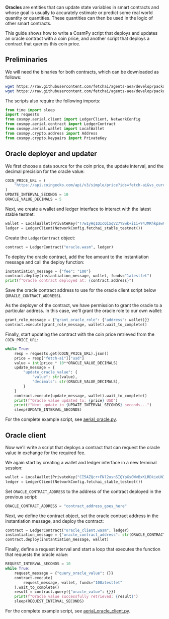 **Oracles** are entities that can update state variables in smart contracts and whose goal is usually to accurately estimate or predict some real world quantity or quantities. These quantities can then be used in the logic of other smart contracts.

This guide shows how to write a CosmPy script that deploys and updates an oracle contract with a coin price, and another script that deploys a contract that queries this coin price.

## Preliminaries

We will need the binaries for both contracts, which can be downloaded as follows:
```bash
wget https://raw.githubusercontent.com/fetchai/agents-aea/develop/packages/fetchai/contracts/oracle/build/oracle.wasm
wget https://raw.githubusercontent.com/fetchai/agents-aea/develop/packages/fetchai/contracts/oracle_client/build/oracle_client.wasm
```

The scripts also require the following imports:
```python
from time import sleep
import requests
from cosmpy.aerial.client import LedgerClient, NetworkConfig
from cosmpy.aerial.contract import LedgerContract
from cosmpy.aerial.wallet import LocalWallet
from cosmpy.crypto.address import Address
from cosmpy.crypto.keypairs import PrivateKey
```

## Oracle deployer and updater

We first choose a data source for the coin price, the update interval, and the decimal precision for the oracle value:
```python
COIN_PRICE_URL = (
    "https://api.coingecko.com/api/v3/simple/price?ids=fetch-ai&vs_currencies=usd"
)
UPDATE_INTERVAL_SECONDS = 10
ORACLE_VALUE_DECIMALS = 5
```

Next, we create a wallet and ledger interface to interact with the latest stable testnet:
```python
wallet = LocalWallet(PrivateKey("T7w1yHq1QIcQiSqV27YSwk+i1i+Y4JMKhkpawCQIh6s="))
ledger = LedgerClient(NetworkConfig.fetchai_stable_testnet())
```

Create the `LedgerContract` object:
```python
contract = LedgerContract("oracle.wasm", ledger)
```

To deploy the oracle contract, add the fee amount to the instantiation message and call the deploy function:
```python
instantiation_message = {"fee": "100"}
contract.deploy(instantiation_message, wallet, funds="1atestfet")
print(f"Oracle contract deployed at: {contract.address}")
```

Save the oracle contract address to use for the oracle client script below (`ORACLE_CONTRACT_ADDRESS`).

As the deployer of the contract, we have permission to grant the oracle to a particular address.
In this case, we'll grant the oracle role to our own wallet:
```python
grant_role_message = {"grant_oracle_role": {"address": wallet)}}
contract.execute(grant_role_message, wallet).wait_to_complete()
```

Finally, start updating the contract with the coin price retrieved from the `COIN_PRICE_URL`:
```python
while True:
    resp = requests.get(COIN_PRICE_URL).json()
    price = resp["fetch-ai"]["usd"]
    value = int(price * 10**ORACLE_VALUE_DECIMALS)
    update_message = {
        "update_oracle_value": {
            "value": str(value),
            "decimals": str(ORACLE_VALUE_DECIMALS),
        }
    }
    contract.execute(update_message, wallet).wait_to_complete()
    print(f"Oracle value updated to: {price} USD")
    print(f"Next update in {UPDATE_INTERVAL_SECONDS} seconds...")
    sleep(UPDATE_INTERVAL_SECONDS)
```

For the complete example script, see [aerial_oracle.py](https://github.com/fetchai/cosmpy/blob/develop/examples/aerial_oracle.py).

## Oracle client

Now we'll write a script that deploys a contract that can request the oracle value in exchange for the required fee.

We again start by creating a wallet and ledger interface in a new terminal session:
```python
wallet = LocalWallet(PrivateKey("CI5AZQcr+FNl2usnSIQYpXsGWvBxKLRDkieUNIvMOV8="))
ledger = LedgerClient(NetworkConfig.fetchai_stable_testnet())
```

Set `ORACLE_CONTRACT_ADDRESS` to the address of the contract deployed in the previous script:
```python
ORACLE_CONTRACT_ADDRESS = "contract_address_goes_here"
```

Next, we define the contract object, set the oracle contract address in the instantiation message, and deploy the contract:
```python
contract = LedgerContract("oracle_client.wasm", ledger)
instantiation_message = {"oracle_contract_address": str(ORACLE_CONTRACT_ADDRESS)}
contract.deploy(instantiation_message, wallet)
```

Finally, define a request interval and start a loop that executes the function that requests the oracle value:
```python
REQUEST_INTERVAL_SECONDS = 10
while True:
    request_message = {"query_oracle_value": {}}
    contract.execute(
        request_message, wallet, funds="100atestfet"
    ).wait_to_complete()
    result = contract.query({"oracle_value": {}})
    print(f"Oracle value successfully retrieved: {result}")
    sleep(REQUEST_INTERVAL_SECONDS)
```

For the complete example script, see [aerial_oracle_client.py](https://github.com/fetchai/cosmpy/blob/develop/examples/aerial_oracle_client.py).